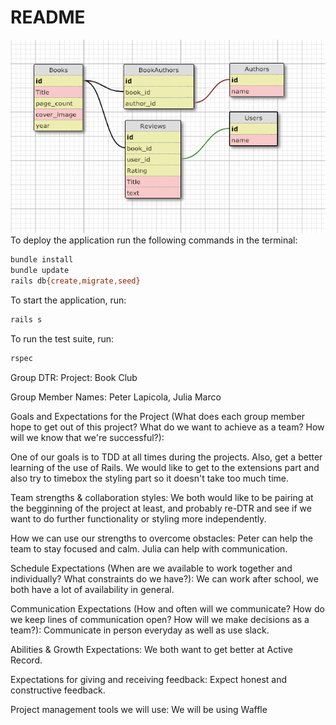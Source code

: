 # README

![Database Schema](database_schema.png)
To deploy the application run the following commands in the terminal:
``` bash
bundle install
bundle update
rails db{create,migrate,seed}
```

To start the application, run:
``` bash
rails s
```

To run the test suite, run:
``` bash
rspec
```

Group DTR: Project: Book Club

Group Member Names: Peter Lapicola, Julia Marco

Goals and Expectations for the Project (What does each group member hope to get out of this project? What do we want to achieve as a team? How will we know that we're successful?):

One of our goals is to TDD at all times during the projects. Also, get a better learning of the use of Rails. We would like to get to the extensions part and also try to timebox the styling part so it doesn't take too much time.

Team strengths & collaboration styles: We both would like to be pairing at the begginning of the project at least, and probably re-DTR and see if we want to do further functionality or styling more independently.

How we can use our strengths to overcome obstacles: Peter can help the team to stay focused and calm. Julia can help with communication.

Schedule Expectations (When are we available to work together and individually? What constraints do we have?): We can work after school, we both have a lot of availability in general.

Communication Expectations (How and often will we communicate? How do we keep lines of communication open? How will we make decisions as a team?): Communicate in person everyday as well as use slack.

Abilities & Growth Expectations: We both want to get better at Active Record.

Expectations for giving and receiving feedback: Expect honest and constructive feedback.

Project management tools we will use: We will be using Waffle


